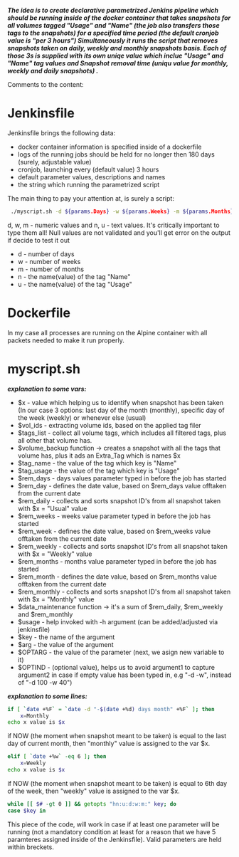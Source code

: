 ***The idea is to create declarative parametrized Jenkins pipeline which should be running inside of the docker container that takes snapshots for all volumes tagged "Usage" and "Name" (the job also transfers those tags to the snapshots) for a specified time period (the default cronjob value is "per 3 hours") Simultaneously it runs the script that removes snapshots taken on daily, weekly and monthly snapshots basis. Each of those 3s is supplied with its own uniqe value  which inclue "Usage" and "Name" tag values and Snapshot removal time (uniqu value for monthly, weekly and daily snapshots) .***

Сomments to the content:

# Jenkinsfile

Jenkinsfile brings the following data:
- docker container information is specified inside of a dockerfile
- logs of the running jobs should be held for no longer then 180 days (surely, adjustable value)
- cronjob, launching every (default value) 3 hours
- default parameter values, descriptions and names
- the string which running the parametrized script

The main thing to pay your attention at, is surely a script:
```sh
 ./myscript.sh -d ${params.Days} -w ${params.Weeks} -m ${params.Months} -n ${params.Name} -u ${params.Usage}
```
d, w, m - numeric values and n, u - text values. It's critically important to type them all! Null values are not validated and you'll get error on the output if decide to test it out
- d - number of days
- w - number of weeks
- m - number of months
- n - the name(value) of the tag "Name"
- u - the name(value) of the tag "Usage"

# Dockerfile

In my case all processes are running on the Alpine container with all packets needed to make it run properly.

# myscript.sh

***explanation to some vars:***
-  $x - value which helping us to identify when snapshot has been taken (In our case 3 options:  last day of the month (monthly), specific day of the week (weekly) or whenever else (usual)
-  $vol_ids - extracting volume ids, based on the applied tag filer 
-  $tags_list - collect all volume tags, which includes all filtered tags, plus all other that volume has.
-  $volume_backup function -> creates a snapshot with all the tags that volume has, plus it ads an Extra_Tag which is names $x
-  $tag_name - the value of the tag which key is "Name"
-  $tag_usage - the value of  the tag which key is "Usage"
-  $rem_days - days values parameter typed in before the job has started
-  $rem_day - defines the date value, based on $rem_days value offtaken from the current date
-  $rem_daily - collects and sorts snapshot ID's from all snapshot taken with $x = "Usual" value
-  $rem_weeks - weeks value parameter typed in before the job has started
-  $rem_week - defines the date value, based on $rem_weeks value offtaken from the current date
-  $rem_weekly - collects and sorts snapshot ID's from all snapshot taken with $x = "Weekly" value
-  $rem_months - months value parameter typed in before the job has started
-  $rem_month - defines the date value, based on $rem_months value offtaken from the current date
-  $rem_monthly - collects and sorts snapshot ID's from all snapshot taken with $x = "Monthly" value
-  $data_maintenance function -> it's a sum of $rem_daily, $rem_weekly and $rem_monthly
-  $usage - help invoked with -h argument (can be added/adjusted via jenkinsfile)
-  $key - the name of the argument
-  $arg - the value of the argument
-  $OPTARG - the value of the parameter (next, we asign new variable to it)
-  $OPTIND - (optional value), helps us to avoid argument1 to capture argument2 in case if empty value has been typed in, e.g "-d -w", instead of "-d 100 -w 40")

***explanation to some lines:***

```sh
if [ `date +%F` = `date -d "-$(date +%d) days month" +%F` ]; then
    x=Monthly
echo x value is $x
```

if NOW (the moment when snapshot meant to be taken) is equal to the last day of current month, then "monthly" value is assigned to the var $x.

```sh
elif [ `date +%w` -eq 6 ]; then
    x=Weekly
echo x value is $x
```

if NOW (the moment when snapshot meant to be taken) is equal to 6th day of the week, then "weekly" value is assigned to the var $x.

```sh
while [[ $# -gt 0 ]] && getopts "hn:u:d:w:m:" key; do
case $key in
```

This piece of the code, will work in case if at least one parameter will be running (not a mandatory condition at least for a reason that we have 5 paramteres assigned inside of the Jenkinsfile). Valid parameters are held within breckets.
